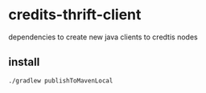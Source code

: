 # credits-thrift-client
dependencies to create new java clients to credtis nodes

## install
`./gradlew publishToMavenLocal`
